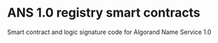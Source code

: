 # ANS 1.0 registry smart contracts

Smart contract and logic signature code for Algorand Name Service 1.0



